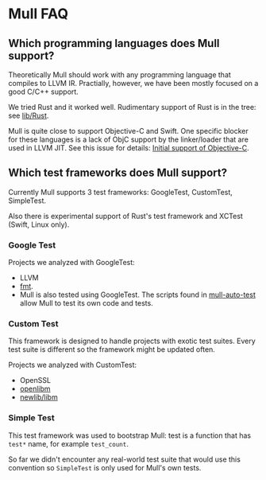 # Mull FAQ

## Which programming languages does Mull support?

Theoretically Mull should work with any programming language that compiles to
LLVM IR. Practially, however, we have been mostly focused on a good C/C++
support.

We tried Rust and it worked well. Rudimentary support of Rust is in the tree:
see [lib/Rust](https://github.com/mull-project/mull/tree/master/lib/Rust).

Mull is quite close to support Objective-C and Swift. One specific blocker
for these languages is a lack of ObjC support by the linker/loader that are used
in LLVM JIT. See this issue for details: [Initial support of Objective-C](https://github.com/mull-project/mull/issues/32).

## Which test frameworks does Mull support?

Currently Mull supports 3 test frameworks: GoogleTest, CustomTest, SimpleTest.

Also there is experimental support of Rust's test framework and XCTest (Swift, Linux only).

### Google Test

Projects we analyzed with GoogleTest:

- LLVM
- [fmt](https://github.com/fmtlib/fmt).
- Mull is also tested using GoogleTest. The scripts found in [mull-auto-test](https://github.com/mull-project/mull-auto-test) allow Mull to test its own code
and tests.

### Custom Test

This framework is designed to handle projects with exotic test suites. Every
test suite is different so the framework might be updated often.

Projects we analyzed with CustomTest:

- OpenSSL
- [openlibm](https://github.com/JuliaLang/openlibm)
- [newlib/libm](https://sourceware.org/newlib/)

### Simple Test

This test framework was used to bootstrap Mull: test is a function that has
`test*` name, for example `test_count`.

So far we didn't encounter any real-world test suite that would use this
convention so `SimpleTest` is only used for Mull's own tests.
